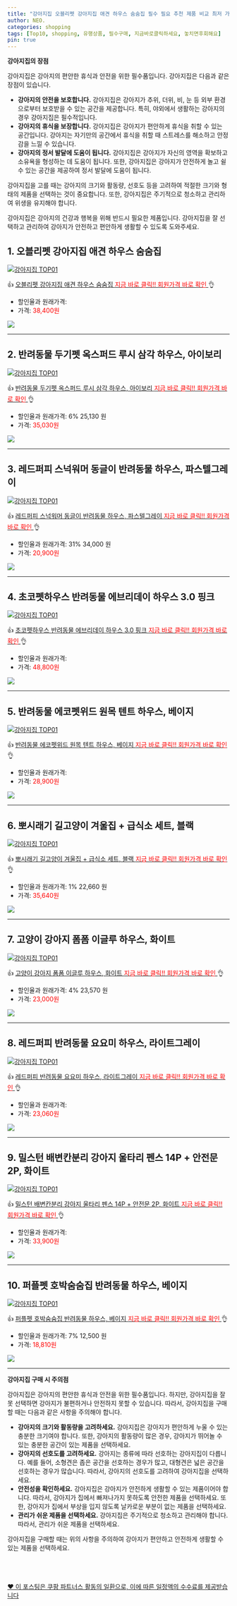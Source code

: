 ```yaml
---
title: "강아지집 오블리펫 강아지집 애견 하우스 숨숨집 필수 필요 추천 제품 비교 최저 가격 비교 장점 구매가이드"
author: NEO.
categories: shopping
tags: [Top10, shopping, 유행상품, 필수구매, 지금바로클릭하세요, 놓치면후회해요]
pin: true
---
```

**강아지집의 장점**

강아지집은 강아지의 편안한 휴식과 안전을 위한 필수품입니다. 강아지집은 다음과 같은 장점이 있습니다.

* **강아지의 안전을 보호합니다.** 강아지집은 강아지가 추위, 더위, 비, 눈 등 외부 환경으로부터 보호받을 수 있는 공간을 제공합니다. 특히, 야외에서 생활하는 강아지의 경우 강아지집은 필수적입니다.
* **강아지의 휴식을 보장합니다.** 강아지집은 강아지가 편안하게 휴식을 취할 수 있는 공간입니다. 강아지는 자기만의 공간에서 휴식을 취할 때 스트레스를 해소하고 안정감을 느낄 수 있습니다.
* **강아지의 정서 발달에 도움이 됩니다.** 강아지집은 강아지가 자신의 영역을 확보하고 소유욕을 형성하는 데 도움이 됩니다. 또한, 강아지집은 강아지가 안전하게 놀고 쉴 수 있는 공간을 제공하여 정서 발달에 도움이 됩니다.

강아지집을 고를 때는 강아지의 크기와 활동량, 선호도 등을 고려하여 적절한 크기와 형태의 제품을 선택하는 것이 중요합니다. 또한, 강아지집은 주기적으로 청소하고 관리하여 위생을 유지해야 합니다.

강아지집은 강아지의 건강과 행복을 위해 반드시 필요한 제품입니다. 강아지집을 잘 선택하고 관리하여 강아지가 안전하고 편안하게 생활할 수 있도록 도와주세요.

   

## 1. 오블리펫 강아지집 애견 하우스 숨숨집

[![강아지집 TOP01](https://thumbnail9.coupangcdn.com/thumbnails/remote/490x490ex/image/vendor_inventory/00e3/0bd8d2d99fbed1826bb17dceed12d5e8d9e948a73c2b219ee4f8d02c1045.png)](https://link.coupang.com/re/AFFSDP?lptag=AF3617701&subid=GithubCoopas&pageKey=7485812489&traceid=V0-153&itemId=19564772672&vendorItemId=86761488737)


👍 [오블리펫 강아지집 애견 하우스 숨숨집 <font color=red> 지금 바로 클릭!! 회원가격 바로 확인 </font> ](https://link.coupang.com/re/AFFSDP?lptag=AF3617701&subid=GithubCoopas&pageKey=7485812489&traceid=V0-153&itemId=19564772672&vendorItemId=86761488737) 👌 


- 할인율과 원래가격: 
- 가격: <span style='color:red'>38,400원</span>

[![](/discount_price.png)](https://link.coupang.com/re/AFFSDP?lptag=AF3617701&subid=GithubCoopas&pageKey=7485812489&traceid=V0-153&itemId=19564772672&vendorItemId=86761488737)

---


   

## 2. 반려동물 두기펫 옥스퍼드 루시 삼각 하우스, 아이보리

[![강아지집 TOP01](https://thumbnail8.coupangcdn.com/thumbnails/remote/490x490ex/image/rs_quotation_api/4feyjqfp/7ea5127b55274c8bb8719d28dea868ec.jpg)](https://link.coupang.com/re/AFFSDP?lptag=AF3617701&subid=GithubCoopas&pageKey=6582226483&traceid=V0-153&itemId=14817261728&vendorItemId=82056857591)


👍 [반려동물 두기펫 옥스퍼드 루시 삼각 하우스, 아이보리 <font color=red> 지금 바로 클릭!! 회원가격 바로 확인 </font> ](https://link.coupang.com/re/AFFSDP?lptag=AF3617701&subid=GithubCoopas&pageKey=6582226483&traceid=V0-153&itemId=14817261728&vendorItemId=82056857591) 👌 


- 할인율과 원래가격: 6%  25,130   원
- 가격: <span style='color:red'>35,030원</span>

[![](/discount_price.png)](https://link.coupang.com/re/AFFSDP?lptag=AF3617701&subid=GithubCoopas&pageKey=6582226483&traceid=V0-153&itemId=14817261728&vendorItemId=82056857591)

---


   

## 3. 레드퍼피 스넉워머 동글이 반려동물 하우스, 파스텔그레이

[![강아지집 TOP01](https://thumbnail10.coupangcdn.com/thumbnails/remote/490x490ex/image/retail/images/7497994884651268-4ebe16e6-c399-497e-84d0-290a68460e33.jpg)](https://link.coupang.com/re/AFFSDP?lptag=AF3617701&subid=GithubCoopas&pageKey=1620523262&traceid=V0-153&itemId=57972402&vendorItemId=3265599074)


👍 [레드퍼피 스넉워머 동글이 반려동물 하우스, 파스텔그레이 <font color=red> 지금 바로 클릭!! 회원가격 바로 확인 </font> ](https://link.coupang.com/re/AFFSDP?lptag=AF3617701&subid=GithubCoopas&pageKey=1620523262&traceid=V0-153&itemId=57972402&vendorItemId=3265599074) 👌 


- 할인율과 원래가격: 31%  34,000   원
- 가격: <span style='color:red'>20,900원</span>

[![](/discount_price.png)](https://link.coupang.com/re/AFFSDP?lptag=AF3617701&subid=GithubCoopas&pageKey=1620523262&traceid=V0-153&itemId=57972402&vendorItemId=3265599074)

---


   

## 4. 초코펫하우스 반려동물 에브리데이 하우스 3.0 핑크

[![강아지집 TOP01](https://thumbnail8.coupangcdn.com/thumbnails/remote/490x490ex/image/retail/images/2023/09/18/16/7/7c087e44-3418-4e52-8a04-14dd6243bdfd.jpg)](https://link.coupang.com/re/AFFSDP?lptag=AF3617701&subid=GithubCoopas&pageKey=7215108806&traceid=V0-153&itemId=18269362426&vendorItemId=87226430438)


👍 [초코펫하우스 반려동물 에브리데이 하우스 3.0 핑크 <font color=red> 지금 바로 클릭!! 회원가격 바로 확인 </font> ](https://link.coupang.com/re/AFFSDP?lptag=AF3617701&subid=GithubCoopas&pageKey=7215108806&traceid=V0-153&itemId=18269362426&vendorItemId=87226430438) 👌 


- 할인율과 원래가격: 
- 가격: <span style='color:red'>48,800원</span>

[![](/discount_price.png)](https://link.coupang.com/re/AFFSDP?lptag=AF3617701&subid=GithubCoopas&pageKey=7215108806&traceid=V0-153&itemId=18269362426&vendorItemId=87226430438)

---


   

## 5. 반려동물 에코펫위드 원목 텐트 하우스, 베이지

[![강아지집 TOP01](https://thumbnail9.coupangcdn.com/thumbnails/remote/490x490ex/image/vendor_inventory/8a01/f6d761faf2f7f7876b227866a0a47230542e65c2047aff41a107d6a44f22.jpg)](https://link.coupang.com/re/AFFSDP?lptag=AF3617701&subid=GithubCoopas&pageKey=6812722100&traceid=V0-153&itemId=16121369568&vendorItemId=84493199246)


👍 [반려동물 에코펫위드 원목 텐트 하우스, 베이지 <font color=red> 지금 바로 클릭!! 회원가격 바로 확인 </font> ](https://link.coupang.com/re/AFFSDP?lptag=AF3617701&subid=GithubCoopas&pageKey=6812722100&traceid=V0-153&itemId=16121369568&vendorItemId=84493199246) 👌 


- 할인율과 원래가격: 
- 가격: <span style='color:red'>28,900원</span>

[![](/discount_price.png)](https://link.coupang.com/re/AFFSDP?lptag=AF3617701&subid=GithubCoopas&pageKey=6812722100&traceid=V0-153&itemId=16121369568&vendorItemId=84493199246)

---


   

## 6. 뽀시래기 길고양이 겨울집 + 급식소 세트, 블랙

[![강아지집 TOP01](https://thumbnail7.coupangcdn.com/thumbnails/remote/490x490ex/image/rs_quotation_api/m0ywk5q5/a29020edb6124464a6f51c218797f21f.png)](https://link.coupang.com/re/AFFSDP?lptag=AF3617701&subid=GithubCoopas&pageKey=6183757503&traceid=V0-153&itemId=12160021134&vendorItemId=79431453263)


👍 [뽀시래기 길고양이 겨울집 + 급식소 세트, 블랙 <font color=red> 지금 바로 클릭!! 회원가격 바로 확인 </font> ](https://link.coupang.com/re/AFFSDP?lptag=AF3617701&subid=GithubCoopas&pageKey=6183757503&traceid=V0-153&itemId=12160021134&vendorItemId=79431453263) 👌 


- 할인율과 원래가격: 1%  22,660   원
- 가격: <span style='color:red'>35,640원</span>

[![](/discount_price.png)](https://link.coupang.com/re/AFFSDP?lptag=AF3617701&subid=GithubCoopas&pageKey=6183757503&traceid=V0-153&itemId=12160021134&vendorItemId=79431453263)

---


   

## 7. 고양이 강아지 폼폼 이글루 하우스, 화이트

[![강아지집 TOP01](https://thumbnail10.coupangcdn.com/thumbnails/remote/490x490ex/image/rs_quotation_api/mknhrqyr/bf349d53434c490ea62f2bb60b9a5856.jpg)](https://link.coupang.com/re/AFFSDP?lptag=AF3617701&subid=GithubCoopas&pageKey=5643197725&traceid=V0-153&itemId=9210584984&vendorItemId=76496284836)


👍 [고양이 강아지 폼폼 이글루 하우스, 화이트 <font color=red> 지금 바로 클릭!! 회원가격 바로 확인 </font> ](https://link.coupang.com/re/AFFSDP?lptag=AF3617701&subid=GithubCoopas&pageKey=5643197725&traceid=V0-153&itemId=9210584984&vendorItemId=76496284836) 👌 


- 할인율과 원래가격: 4%  23,570   원
- 가격: <span style='color:red'>23,000원</span>

[![](/discount_price.png)](https://link.coupang.com/re/AFFSDP?lptag=AF3617701&subid=GithubCoopas&pageKey=5643197725&traceid=V0-153&itemId=9210584984&vendorItemId=76496284836)

---


   

## 8. 레드퍼피 반려동물 요요미 하우스, 라이트그레이

[![강아지집 TOP01](https://thumbnail10.coupangcdn.com/thumbnails/remote/490x490ex/image/retail/images/200811108605748-be5025fd-8d81-4eb4-83c8-f7aec43ea770.jpg)](https://link.coupang.com/re/AFFSDP?lptag=AF3617701&subid=GithubCoopas&pageKey=5002560561&traceid=V0-153&itemId=6688503285&vendorItemId=73982182344)


👍 [레드퍼피 반려동물 요요미 하우스, 라이트그레이 <font color=red> 지금 바로 클릭!! 회원가격 바로 확인 </font> ](https://link.coupang.com/re/AFFSDP?lptag=AF3617701&subid=GithubCoopas&pageKey=5002560561&traceid=V0-153&itemId=6688503285&vendorItemId=73982182344) 👌 


- 할인율과 원래가격: 
- 가격: <span style='color:red'>23,060원</span>

[![](/discount_price.png)](https://link.coupang.com/re/AFFSDP?lptag=AF3617701&subid=GithubCoopas&pageKey=5002560561&traceid=V0-153&itemId=6688503285&vendorItemId=73982182344)

---


   

## 9. 밀스턴 배변칸분리 강아지 울타리 펜스 14P + 안전문 2P, 화이트

[![강아지집 TOP01](https://thumbnail8.coupangcdn.com/thumbnails/remote/490x490ex/image/vendor_inventory/90a6/46d67d51beb226e8849bd34787d33d5ac1bad0472307c395d1d52e483749.jpg)](https://link.coupang.com/re/AFFSDP?lptag=AF3617701&subid=GithubCoopas&pageKey=7251703709&traceid=V0-153&itemId=18448116936&vendorItemId=86680524565)


👍 [밀스턴 배변칸분리 강아지 울타리 펜스 14P + 안전문 2P, 화이트 <font color=red> 지금 바로 클릭!! 회원가격 바로 확인 </font> ](https://link.coupang.com/re/AFFSDP?lptag=AF3617701&subid=GithubCoopas&pageKey=7251703709&traceid=V0-153&itemId=18448116936&vendorItemId=86680524565) 👌 


- 할인율과 원래가격: 
- 가격: <span style='color:red'>33,900원</span>

[![](/discount_price.png)](https://link.coupang.com/re/AFFSDP?lptag=AF3617701&subid=GithubCoopas&pageKey=7251703709&traceid=V0-153&itemId=18448116936&vendorItemId=86680524565)

---


   

## 10. 퍼플펫 호박숨숨집 반려동물 하우스, 베이지

[![강아지집 TOP01](https://thumbnail7.coupangcdn.com/thumbnails/remote/490x490ex/image/vendor_inventory/4796/f4a29952a705abdbfafcbe66c5868f96d3d6fb7eceaeba73ebdeed34d40f.png)](https://link.coupang.com/re/AFFSDP?lptag=AF3617701&subid=GithubCoopas&pageKey=5417059178&traceid=V0-153&itemId=8168701881&vendorItemId=87568097961)


👍 [퍼플펫 호박숨숨집 반려동물 하우스, 베이지 <font color=red> 지금 바로 클릭!! 회원가격 바로 확인 </font> ](https://link.coupang.com/re/AFFSDP?lptag=AF3617701&subid=GithubCoopas&pageKey=5417059178&traceid=V0-153&itemId=8168701881&vendorItemId=87568097961) 👌 


- 할인율과 원래가격: 7%  12,500   원
- 가격: <span style='color:red'>18,810원</span>

[![](/discount_price.png)](https://link.coupang.com/re/AFFSDP?lptag=AF3617701&subid=GithubCoopas&pageKey=5417059178&traceid=V0-153&itemId=8168701881&vendorItemId=87568097961)

---
**강아지집 구매 시 주의점**

강아지집은 강아지의 편안한 휴식과 안전을 위한 필수품입니다. 하지만, 강아지집을 잘못 선택하면 강아지가 불편하거나 안전하지 못할 수 있습니다. 따라서, 강아지집을 구매할 때는 다음과 같은 사항을 주의해야 합니다.

* **강아지의 크기와 활동량을 고려하세요.** 강아지집은 강아지가 편안하게 누울 수 있는 충분한 크기여야 합니다. 또한, 강아지의 활동량이 많은 경우, 강아지가 뛰어놀 수 있는 충분한 공간이 있는 제품을 선택하세요.
* **강아지의 선호도를 고려하세요.** 강아지는 종류에 따라 선호하는 강아지집이 다릅니다. 예를 들어, 소형견은 좁은 공간을 선호하는 경우가 많고, 대형견은 넓은 공간을 선호하는 경우가 많습니다. 따라서, 강아지의 선호도를 고려하여 강아지집을 선택하세요.
* **안전성을 확인하세요.** 강아지집은 강아지가 안전하게 생활할 수 있는 제품이어야 합니다. 따라서, 강아지가 집에서 빠져나가지 못하도록 안전한 제품을 선택하세요. 또한, 강아지가 집에서 부상을 입지 않도록 날카로운 부분이 없는 제품을 선택하세요.
* **관리가 쉬운 제품을 선택하세요.** 강아지집은 주기적으로 청소하고 관리해야 합니다. 따라서, 관리가 쉬운 제품을 선택하세요.

강아지집을 구매할 때는 위의 사항을 주의하여 강아지가 편안하고 안전하게 생활할 수 있는 제품을 선택하세요.<br><br><br><br><br> [ ❤  이 포스팅은 쿠팡 파트너스 활동의 일환으로, 이에 따른 일정액의 수수료를 제공받습니다](https://link.coupang.com/a/bcEFyh)